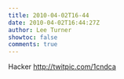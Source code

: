 ```yaml
---
title: 2010-04-02T16-44
date: 2010-04-02T16:44:27Z
author: Lee Turner
showtoc: false
comments: true
---
```


Hacker http://twitpic.com/1cndca

